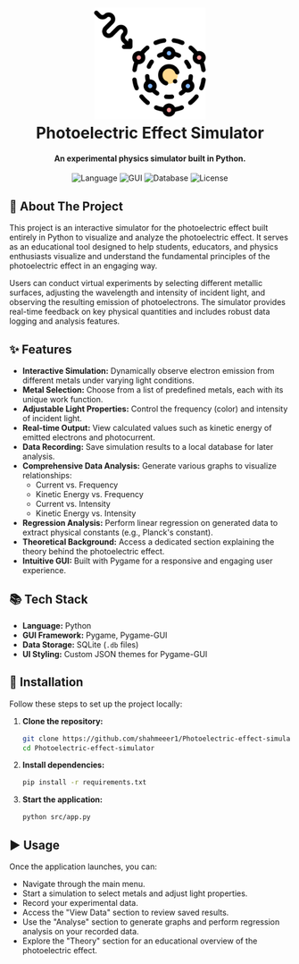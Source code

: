 <h1 align="center">
  <img src="https://github.com/shahmeeer1/Photoelectric-effect-simulator/blob/main/phet.png" width="200">
  <br>
  Photoelectric Effect Simulator
  <br>
</h1>

<h4 align="center">An experimental physics simulator built in Python</a>.</h4>

<p align="center">
  <img src="https://img.shields.io/badge/language-Python-blue.svg" alt="Language">
  <img src="https://img.shields.io/badge/GUI-Pygame-lightgrey.svg" alt="GUI">
  <img src="https://img.shields.io/badge/database-SQLite-blue.svg" alt="Database">
  <img src="https://img.shields.io/badge/license-MIT-green.svg" alt="License">
</p>

## 📖 About The Project

This project is an interactive simulator for the photoelectric effect built entirely in Python to visualize and analyze the photoelectric effect. 
It serves as an educational tool designed to help students, educators, and physics enthusiasts visualize and understand the fundamental principles of the photoelectric effect in an engaging way.

Users can conduct virtual experiments by selecting different metallic surfaces, adjusting the wavelength and intensity of incident light, and observing the resulting emission of photoelectrons. 
The simulator provides real-time feedback on key physical quantities and includes robust data logging and analysis features.

## ✨ Features

*   **Interactive Simulation:** Dynamically observe electron emission from different metals under varying light conditions.
*   **Metal Selection:** Choose from a list of predefined metals, each with its unique work function.
*   **Adjustable Light Properties:** Control the frequency (color) and intensity of incident light.
*   **Real-time Output:** View calculated values such as kinetic energy of emitted electrons and photocurrent.
*   **Data Recording:** Save simulation results to a local database for later analysis.
*   **Comprehensive Data Analysis:** Generate various graphs to visualize relationships:
    *   Current vs. Frequency
    *   Kinetic Energy vs. Frequency
    *   Current vs. Intensity
    *   Kinetic Energy vs. Intensity
*   **Regression Analysis:** Perform linear regression on generated data to extract physical constants (e.g., Planck's constant).
*   **Theoretical Background:** Access a dedicated section explaining the theory behind the photoelectric effect.
*   **Intuitive GUI:** Built with Pygame for a responsive and engaging user experience.

## 📚 Tech Stack

*   **Language:** Python
*   **GUI Framework:** Pygame, Pygame-GUI
*   **Data Storage:** SQLite (`.db` files)
*   **UI Styling:** Custom JSON themes for Pygame-GUI

## 🚀 Installation

Follow these steps to set up the project locally:

1.  **Clone the repository:**
    ```bash
    git clone https://github.com/shahmeeer1/Photoelectric-effect-simulator.git
    cd Photoelectric-effect-simulator
    ```

2.  **Install dependencies:**
    ```bash
    pip install -r requirements.txt
    ```

3.  **Start the application:**
    ```bash
    python src/app.py
    ```

## ▶️ Usage

Once the application launches, you can:
*   Navigate through the main menu.
*   Start a simulation to select metals and adjust light properties.
*   Record your experimental data.
*   Access the "View Data" section to review saved results.
*   Use the "Analyse" section to generate graphs and perform regression analysis on your recorded data.
*   Explore the "Theory" section for an educational overview of the photoelectric effect.
